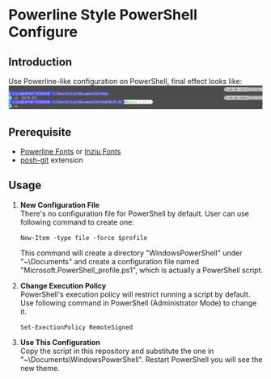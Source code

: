 # **Powerline Style PowerShell Configure**

## **Introduction**
Use Powerline-like configuration on PowerShell, final effect looks like:  
![effect](effect.PNG)

## **Prerequisite**
- [Powerline Fonts](https://github.com/powerline/fonts) or [Inziu Fonts](https://be5invis.github.io/Iosevka/inziu.html)
- [posh-git](https://github.com/dahlbyk/posh-git) extension

## **Usage**
1. **New Configuration File**  
    There's no configuration file for PowerShell by default. User can use following command to create one:
    ```shell
    New-Item -type file -force $profile
    ```
    This command will create a directory "WindowsPowerShell" under "~\Documents\" and create a configuration file named "Microsoft.PowerShell_profile.ps1", which is actually a PowerShell script.  
       
2. **Change Execution Policy**  
    PowerShell's execution policy will restrict running a script by default. Use following command in PowerShell (Administrator Mode) to change it.
    ```shell
    Set-ExectionPolicy RemoteSigned
    ```

3. **Use This Configuration**  
    Copy the script in this repository and substitute the one in "~\Documents\WindowsPowerShell". Restart PowerShell you will see the new theme.